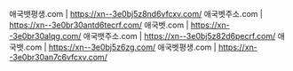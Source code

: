 애국뱃평생.com | https://xn--3e0bj5z8nd6vfcxv.com/
애국벳주소.com | https://xn--3e0br30antd6tecrf.com/
애국벳.com | https://xn--3e0br30alqg.com/
애국뱃주소.com | https://xn--3e0bj5z82d6pecrf.com/
애국뱃.com | https://xn--3e0bj5z6zg.com/
애국벳평생.com | https://xn--3e0br30an7c6vfcxv.com/
